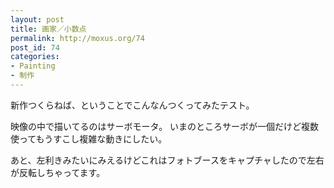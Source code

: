 ```yaml
---
layout: post
title: 画家／小数点
permalink: http://moxus.org/74
post_id: 74
categories: 
- Painting
- 制作
---
```


新作つくらねば、ということでこんなんつくってみたテスト。




映像の中で描いてるのはサーボモータ。
いまのところサーボが一個だけど複数使ってもうすこし複雑な動きにしたい。

あと、左利きみたいにみえるけどこれはフォトブースをキャプチャしたので左右が反転しちゃってます。
